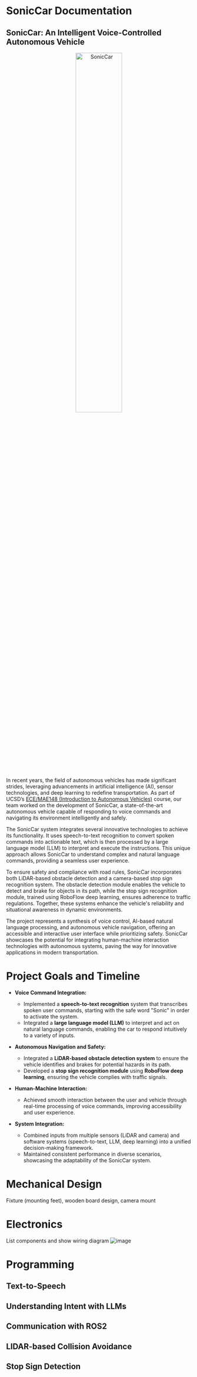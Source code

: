 # SonicCar Documentation
## SonicCar: An Intelligent Voice-Controlled Autonomous Vehicle
<div align="center">
  <img src="https://github.com/user-attachments/assets/321f3eaf-28ea-4087-9bfc-1047f653198e" alt="SonicCar" style="width: 50%;">
</div>

In recent years, the field of autonomous vehicles has made significant strides, leveraging advancements in artificial intelligence (AI), sensor technologies, and deep learning to redefine transportation. As part of UCSD’s [ECE/MAE148 (Introduction to Autonomous Vehicles)](https://ucsd-ecemae-148.github.io/) course, our team worked on the development of SonicCar, a state-of-the-art autonomous vehicle capable of responding to voice commands and navigating its environment intelligently and safely.

The SonicCar system integrates several innovative technologies to achieve its functionality. It uses speech-to-text recognition to convert spoken commands into actionable text, which is then processed by a large language model (LLM) to interpret and execute the instructions. This unique approach allows SonicCar to understand complex and natural language commands, providing a seamless user experience.

To ensure safety and compliance with road rules, SonicCar incorporates both LiDAR-based obstacle detection and a camera-based stop sign recognition system. The obstacle detection module enables the vehicle to detect and brake for objects in its path, while the stop sign recognition module, trained using RoboFlow deep learning, ensures adherence to traffic regulations. Together, these systems enhance the vehicle's reliability and situational awareness in dynamic environments.

The project represents a synthesis of voice control, AI-based natural language processing, and autonomous vehicle navigation, offering an accessible and interactive user interface while prioritizing safety. SonicCar showcases the potential for integrating human-machine interaction technologies with autonomous systems, paving the way for innovative applications in modern transportation.

# Project Goals and Timeline
- **Voice Command Integration:**  
  - Implemented a **speech-to-text recognition** system that transcribes spoken user commands, starting with the safe word "Sonic" in order to activate the system.
  - Integrated a **large language model (LLM)** to interpret and act on natural language commands, enabling the car to respond intuitively to a variety of inputs.  

- **Autonomous Navigation and Safety:**  
  - Integrated a **LiDAR-based obstacle detection system** to ensure the vehicle identifies and brakes for potential hazards in its path.  
  - Developed a **stop sign recognition module** using **RoboFlow deep learning**, ensuring the vehicle complies with traffic signals.  

- **Human-Machine Interaction:**  
  - Achieved smooth interaction between the user and vehicle through real-time processing of voice commands, improving accessibility and user experience.  

- **System Integration:**  
  - Combined inputs from multiple sensors (LiDAR and camera) and software systems (speech-to-text, LLM, deep learning) into a unified decision-making framework.  
  - Maintained consistent performance in diverse scenarios, showcasing the adaptability of the SonicCar system.  

# Mechanical Design
Fixture (mounting feet), wooden board design, camera mount

# Electronics
List components and show wiring diagram
![image](https://github.com/user-attachments/assets/8656e657-a212-436b-b657-306ff00b81a1)

# Programming
## Text-to-Speech


## Understanding Intent with LLMs


## Communication with ROS2


## LIDAR-based Collision Avoidance


## Stop Sign Detection
